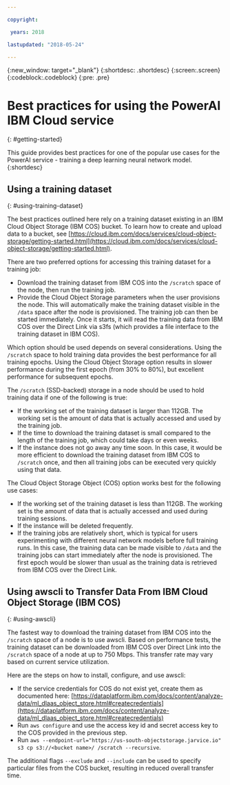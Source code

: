 ```yaml
---

copyright:

 years: 2018

lastupdated: "2018-05-24"

---
```


{:new_window: target="_blank"}
{:shortdesc: .shortdesc}
{:screen:.screen}
{:codeblock:.codeblock}
{:pre: .pre}

# Best practices for using the PowerAI IBM Cloud service
{: #getting-started}

This guide provides best practices for one of the popular use cases for the PowerAI service - training a deep learning neural network model.
{:shortdesc}

## Using a training dataset
{: #using-training-dataset}

The best practices outlined here rely on a training dataset existing in an IBM Cloud Object Storage (IBM COS) bucket. To learn how to create and upload data to a bucket, see [https://cloud.ibm.com/docs/services/cloud-object-storage/getting-started.html](https://cloud.ibm.com/docs/services/cloud-object-storage/getting-started.html).

There are two preferred options for accessing this training dataset for a training job:

- Download the training dataset from IBM COS into the `/scratch` space of the node, then run the training job.
- Provide the Cloud Object Storage parameters when the user provisions the node. This will automatically make the training dataset visible in the `/data` space after the node is provisioned. The training job can then be started immediately. Once it starts, it will read the training data from IBM COS over the Direct Link via s3fs (which provides a file interface to the training dataset in IBM COS).

Which option should be used depends on several considerations. Using the `/scratch` space to hold training data provides the best performance for all training epochs. Using the Cloud Object Storage option results in slower performance during the first epoch (from 30% to 80%), but excellent performance for subsequent epochs.

The `/scratch` (SSD-backed) storage in a node should be used to hold training data if one of the following is true:

- If the working set of the training dataset is larger than 112GB.  The working set is the amount of data that is actually accessed and used by the training job.
- If the time to download the training dataset is small compared to the length of the training job, which could take days or even weeks.
- If the instance does not go away any time soon.  In this case, it would be more efficient to download the training dataset from IBM COS to `/scratch` once, and then all training jobs can be executed very quickly using that data.

The Cloud Object Storage Object (COS) option works best for the following use cases:

- If the working set of the training dataset is less than 112GB. The working set is the amount of data that is actually accessed and used during training sessions.
- If the instance will be deleted frequently.
- If the training jobs are relatively short, which is typical for users experimenting with different neural network models before full training runs. In this case, the training data can be made visible to `/data` and the training jobs can start immediately after the node is provisioned. The first epoch would be slower than usual as the training data is retrieved from IBM COS over the Direct Link.

## Using awscli to Transfer Data From IBM Cloud Object Storage (IBM COS)
{: #using-awscli}

The fastest way to download the training dataset from IBM COS into the `/scratch` space of a node is to use awscli. Based on performance tests, the training dataset can be downloaded from IBM COS over Direct Link into the `/scratch` space of a node at up to 750 Mbps. This transfer rate may vary based on current service utilization.

Here are the steps on how to install, configure, and use awscli:

- If the service credentials for COS do not exist yet, create them as documented here: [https://dataplatform.ibm.com/docs/content/analyze-data/ml_dlaas_object_store.html#createcredentials](https://dataplatform.ibm.com/docs/content/analyze-data/ml_dlaas_object_store.html#createcredentials)
- Run `aws configure` and use the access key id and secret access key to the COS provided in the previous step.
- Run `aws --endpoint-url="https://us-south-objectstorage.jarvice.io" s3 cp s3://<bucket name>/ /scratch --recursive`.

The additional flags `--exclude` and `--include` can be used to specify particular files from the COS bucket, resulting in reduced overall transfer time.
